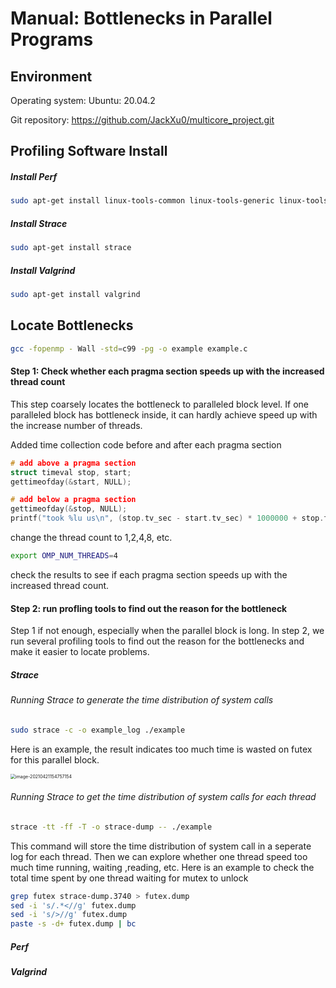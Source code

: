 # Manual: Bottlenecks in Parallel Programs

## Environment

Operating system: Ubuntu: 20.04.2

Git repository: https://github.com/JackXu0/multicore_project.git

## Profiling Software Install

##### Install Perf

```bash
sudo apt-get install linux-tools-common linux-tools-generic linux-tools-`uname -r`
```

##### Install Strace

```bash
sudo apt-get install strace
```

##### Install Valgrind

```bash
sudo apt-get install valgrind
```

## Locate Bottlenecks

```bash
gcc -fopenmp - Wall -std=c99 -pg -o example example.c
```

#### Step 1: Check whether each pragma section speeds up with the increased thread count

This step coarsely locates the bottleneck to paralleled block level. If one paralleled block has bottleneck inside, it can hardly achieve speed up with the increase number of threads.

Added time collection code before and after each pragma section

```c
# add above a pragma section
struct timeval stop, start;
gettimeofday(&start, NULL);

# add below a pragma section
gettimeofday(&stop, NULL);
printf("took %lu us\n", (stop.tv_sec - start.tv_sec) * 1000000 + stop.tv_usec - start.tv_usec); 
```

change the thread count to 1,2,4,8, etc.

```bash
export OMP_NUM_THREADS=4
```

check the results to see if each pragma section speeds up with the increased thread count. 

#### Step 2: run profling tools to find out the reason for the bottleneck

Step 1 if not enough, especially when the parallel block is long. In step 2, we run several profiling tools to find out the reason for the bottlenecks and make it easier to locate problems.

##### Strace

###### Running Strace to generate the time distribution of system calls

```bash
sudo strace -c -o example_log ./example
```

Here is an example, the result indicates too much time is wasted on futex for this parallel block. 

<img src="/Users/zhuocheng/Library/Application Support/typora-user-images/image-20210421154757154.png" alt="image-20210421154757154" style="zoom:50%;" />

###### Running Strace to get the time distribution of system calls for each thread

```bash
strace -tt -ff -T -o strace-dump -- ./example
```

This command will store the time distribution of system call in a seperate log for each thread. Then we can explore whether one thread speed too much time running, waiting ,reading, etc. Here is an example to check the total time spent by one thread waiting for mutex to unlock

```bash
grep futex strace-dump.3740 > futex.dump
sed -i 's/.*<//g' futex.dump
sed -i 's/>//g' futex.dump
paste -s -d+ futex.dump | bc
```

##### Perf



##### Valgrind









